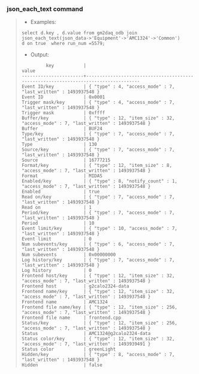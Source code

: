 
### json_each_text command
> - Examples:
> ```
> select d.key , d.value from gm2daq_odb join json_each_text(json_data->'Equipment'->'AMC1324'->'Common') 
> d on true  where run_num =5579;
> ```
> - Output:
> ```
>          key           |                                       value                                        
> -----------------------+------------------------------------------------------------------------------------
> Event ID/key           | { "type" : 4, "access_mode" : 7, "last_written" : 1493937548 }
> Event ID               | 0x0001
> Trigger mask/key       | { "type" : 4, "access_mode" : 7, "last_written" : 1493937548 }
> Trigger mask           | 0xffff
> Buffer/key             | { "type" : 12, "item_size" : 32, "access_mode" : 7, "last_written" : 1493937548 }
> Buffer                 | BUF24
> Type/key               | { "type" : 7, "access_mode" : 7, "last_written" : 1493937548 }
> Type                   | 130
> Source/key             | { "type" : 7, "access_mode" : 7, "last_written" : 1493937548 }
> Source                 | 16777215
> Format/key             | { "type" : 12, "item_size" : 8, "access_mode" : 7, "last_written" : 1493937548 }
> Format                 | MIDAS
> Enabled/key            | { "type" : 8, "notify_count" : 1, "access_mode" : 7, "last_written" : 1493937548 }
> Enabled                | true
> Read on/key            | { "type" : 7, "access_mode" : 7, "last_written" : 1493937548 }
> Read on                | 1
> Period/key             | { "type" : 7, "access_mode" : 7, "last_written" : 1493937548 }
> Period                 | 10
> Event limit/key        | { "type" : 10, "access_mode" : 7, "last_written" : 1493937548 }
> Event limit            | 0
> Num subevents/key      | { "type" : 6, "access_mode" : 7, "last_written" : 1493937548 }
> Num subevents          | 0x00000000
> Log history/key        | { "type" : 7, "access_mode" : 7, "last_written" : 1493937548 }
> Log history            | 0
> Frontend host/key      | { "type" : 12, "item_size" : 32, "access_mode" : 7, "last_written" : 1493937548 }
> Frontend host          | g2calo2324-data
> Frontend name/key      | { "type" : 12, "item_size" : 32, "access_mode" : 7, "last_written" : 1493937548 }
> Frontend name          | AMC1324
> Frontend file name/key | { "type" : 12, "item_size" : 256, "access_mode" : 7, "last_written" : 1493937548 }
> Frontend file name     | frontend.cpp
> Status/key             | { "type" : 12, "item_size" : 256, "access_mode" : 7, "last_written" : 1493937548 }
> Status                 | AMC1324@g2calo2324-data
> Status color/key       | { "type" : 12, "item_size" : 32, "access_mode" : 7, "last_written" : 1493939491 }
> Status color           | greenLight
> Hidden/key             | { "type" : 8, "access_mode" : 7, "last_written" : 1493937548 }
> Hidden                 | false
> ```
